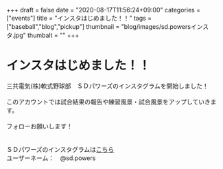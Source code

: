 +++
draft = false
date = "2020-08-17T11:56:24+09:00"
categories = ["events"]
title = "インスタはじめました！！"
tags = ["baseball","blog","pickup"]
thumbnail = "blog/images/sd.powersインスタ.jpg"
thumbalt = ""
+++
# インスタはじめました！！


三共電気(株)軟式野球部　ＳＤパワーズのインスタグラムを開始しました！<br><br>
このアカウントでは試合結果の報告や練習風景・試合風景をアップしていきます。<br><br>
フォローお願いします！<br><br><br>
ＳＤパワーズのインスタグラムは[こちら](https://www.instagram.com/sd.powers/)<br>
ユーザーネーム：　@sd.powers




